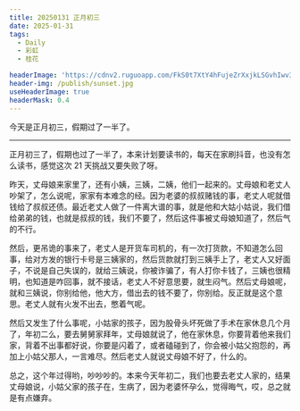 ```yaml
---
title: 20250131 正月初三
date: 2025-01-31
tags:
  - Daily
  - 彩虹
  - 桂花

headerImage: 'https://cdnv2.ruguoapp.com/FkS0t7XtY4hFujeZrXxjkLSGvhIwv3.jpg'
header-img: /publish/sunset.jpg
useHeaderImage: true
headerMask: 0.4
---
```


今天是正月初三，假期过了一半了。

---

正月初三了，假期也过了一半了，本来计划要读书的，每天在家刷抖音，也没有怎么读书，感觉这次 21 天挑战又要失败了呀。

昨天，丈母娘来家里了，还有小姨，三姨，二姨，他们一起来的。丈母娘和老丈人吵架了，怎么说呢，家家有本难念的经。因为老婆的叔叔赌钱的事，老丈人呢就借钱给了叔叔还债。最近老丈人做了一件离大谱的事，就是他和大姑小姑说，我们借给弟弟的钱，也就是叔叔的钱，我们不要了，然后这件事被丈母娘知道了，然后气的不行。

然后，更吊诡的事来了，老丈人是开货车司机的，有一次打货款，不知道怎么回事，给对方发的银行卡号是三姨家的，然后货款就打到三姨手上了，老丈人又好面子，不说是自己失误的，就给三姨说，你被诈骗了，有人打你卡钱了，三姨也很精明，也知道是咋回事，就不接话，老丈人不好意思要，就生闷气。然后丈母娘呢，就和三姨说，你别给他，他大方，借出去的钱不要了，你别给。反正就是这个意思。老丈人就有火发不出去，憋着气呢。

然后又发生了什么事呢，小姑家的孩子，因为股骨头坏死做了手术在家休息几个月了，年初二么，要去舅舅家拜年，丈母娘就说了，他在家休息，你要背着他来我们家，背着不出事都好说，你要是闪着了，或者磕碰到了，你会被小姑父抱怨的，再加上小姑父那人，一言难尽。然后老丈人就说丈母娘不好了，什么的。

总之，这个年过得哟，吵吵吵的。本来今天年初二，我们也要去老丈人家的，结果丈母娘说，小姑父家的孩子在，生病了，因为老婆怀孕么，觉得晦气，哎，总之就是有点嫌弃。

